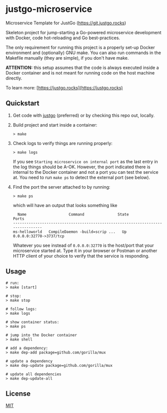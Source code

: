 # justgo-microservice

Microservice Template for JustGo (https://git.justgo.rocks)

Skeleton project for jump-starting a Go-powered microservice development with
Docker, code hot-reloading and Go best-practices.

The only requirement for running this project is a properly set-up Docker
environment and (optionally) GNU make. You can also run commands in the 
Makefile manually (they are simple), if you don't have make.

**ATTENTION:** this setup assumes that the code is always executed inside
a Docker container and is not meant for running code on the host machine
directly. 

To learn more: [https://justgo.rocks](https://justgo.rocks)

## Quickstart

1. Get code with [justgo]() (preferred) or by checking this repo out, locally.
2. Build project and start inside a container: 

    ```
    > make
    ```

3. Check logs to verify things are running properly:

    ```
    > make logs
    ```

    If you see `Starting microservice on internal port` as the last entry in 
    the log things should be A-OK. However, the port indicated there is
    internal to the Docker container and not a port you can test the service
    at. You need to run `make ps` to detect the external port (see below).

4. Find the port the server attached to by running:

   ```
   > make ps
   ```

   which will have an output that looks something like 

   ```
     Name                   Command               State            Ports
   --------------------------------------------------------------------------------
   ms-helloworld   CompileDaemon -build=scrip ...   Up      0.0.0.0:32770->3737/tcp
   ```

   Whatever you see instead of `0.0.0.0:32770` is the host/port that your
   microservice started at. Type it in your browser or Postman or another
   HTTP client of your choice to verify that the service is responding.

## Usage

```
# run:
> make [start]

# stop:
> make stop

# follow logs:
> make logs

# show container status:
> make ps

# jump into the Docker container
> make shell

# add a dependency:
> make dep-add package=github.com/gorilla/mux

# update a dependency
> make dep-update package=github.com/gorilla/mux

# update all dependencies
> make dep-update-all

```

## License 

[MIT](LICENSE)